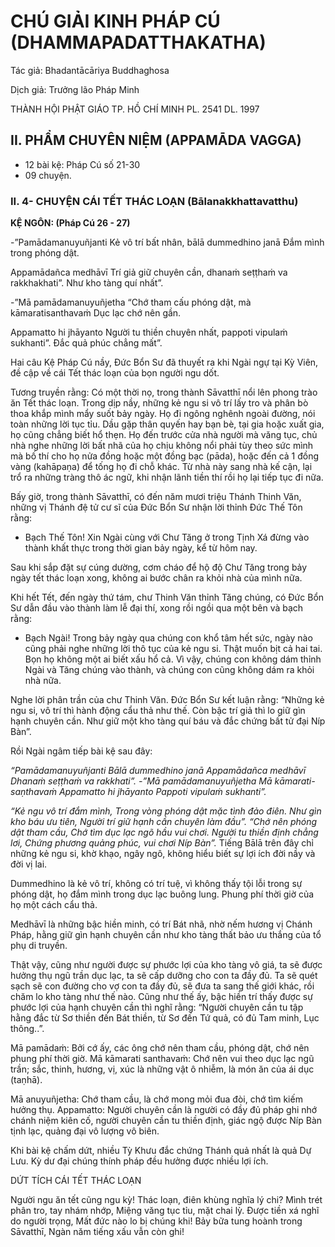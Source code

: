 # CHÚ GIẢI KINH PHÁP CÚ (DHAMMAPADATTHAKATHA)

Tác giả: Bhadantācāriya Buddhaghosa

Dịch giả: Trưởng lão Pháp Minh

THÀNH HỘI PHẬT GIÁO TP. HỒ CHÍ MINH
PL. 2541 DL. 1997

## II. PHẨM CHUYÊN NIỆM (APPAMĀDA VAGGA)

- 12 bài kệ: Pháp Cú số 21-30
- 09 chuyện.

### II. 4- CHUYỆN CÁI TẾT THÁC LOẠN (Bālanakkhattavatthu)

**KỆ NGÔN: (Pháp Cú 26 - 27)**

-”Pamādamanuyuñjanti Kẻ vô trí bất nhân, bālā dummedhino janā Đắm mình trong phóng dật.

Appamādañca medhāvī Trí giả giữ chuyên cần, dhanaṁ seṭṭhaṁ va rakkhakhati”. Như kho tàng quí nhất”.

-”Mā pamādamanuyuñjetha “Chớ tham cấu phóng dật, mà kāmaratisanthavaṁ Dục lạc chớ nên gần.

Appamatto hi jhāyanto Người tu thiền chuyên nhất, pappoti vipulaṁ sukhanti”. Đắc quả phúc chẳng mất”.

Hai câu Kệ Pháp Cú nầy, Đức Bổn Sư đã thuyết ra khi Ngài ngự tại Kỳ Viên, đề cập về cái Tết thác loạn của bọn người ngu dốt.

Tương truyền rằng: Có một thời nọ, trong thành Sāvatthī nổi lên phong trào ăn Tết thác loạn.
Trong dịp nầy, những kẻ ngu si vô trí lấy tro và phân bò thoa khắp mình mẩy suốt bảy ngày. Họ đi ngông nghênh ngoài đường, nói toàn những lời tục tỉu. Dầu gặp thân quyến hay bạn bè, tại gia hoặc xuất gia, họ cũng chẳng biết hổ thẹn. Họ đến trước cửa nhà người mà văng tục, chủ nhà nghe những lời bất nhã của họ chịu không nổi phải tùy theo sức mình mà bố thí cho họ nửa đồng hoặc một đồng bạc (pāda), hoặc đến cả 1 đồng vàng (kahāpaṇa) để tống họ đi chỗ khác. Từ nhà này sang nhà kế cận, lại trổ ra những tràng thô ác ngữ, khi nhận lãnh tiền thí rồi họ lại tiếp tục đi nữa.

Bấy giờ, trong thành Sāvatthī, có đến năm mươi triệu Thánh Thinh Văn, những vị Thánh đệ tử cư sĩ của Đức Bổn Sư nhận lời thỉnh Đức Thế Tôn rằng:

- Bạch Thế Tôn! Xin Ngài cùng với Chư Tăng ở trong Tịnh Xá đừng vào thành khất thực trong thời gian bảy ngày, kể từ hôm nay.

Sau khi sắp đặt sự cúng dường, cơm cháo để hộ độ Chư Tăng trong bảy ngày tết thác loạn xong, không ai bước chân ra khỏi nhà của mình nữa.

Khi hết Tết, đến ngày thứ tám, chư Thinh Văn thỉnh Tăng chúng, có Đức Bổn Sư dẫn đầu vào thành làm lễ đại thí, xong rồi ngồi qua một bên và bạch rằng:

- Bạch Ngài! Trong bảy ngày qua chúng con khổ tâm hết sức, ngày nào cũng phải nghe những lời thô tục của kẻ ngu si. Thật muốn bịt cả hai tai. Bọn họ không một ai biết xấu hổ cả. Vì vậy, chúng con không dám thỉnh Ngài và Tăng chúng vào thành, và chúng con cũng không dám ra khỏi nhà nữa.

Nghe lời phân trần của chư Thinh Văn. Đức Bổn Sư kết luận rằng: “Những kẻ ngu si, vô trí thì hành động cẩu thả như thế. Còn bậc trí giả thì lo giữ gìn hạnh chuyên cần. Như giữ một kho tàng quí báu và đắc chứng bất tử đại Níp Bàn”.

Rồi Ngài ngâm tiếp bài kệ sau đây:

_“Pamādamanuyuñjanti
Bālā dummedhino janā
Appamādañca medhāvī
Dhanaṁ seṭṭhaṁ va rakkhati”. -”Mā pamādamanuyuñjetha
Mā kāmarati-saṇthavaṁ
Appamatto hi jhāyanto
Pappoti vipulaṁ sukhanti”._

_“Kẻ ngu vô trí đắm mình,
Trong vòng phóng dật mặc tình đảo điên.
Như gìn kho báu ưu tiên,
Người trí giữ hạnh cần chuyên làm đầu”. “Chớ nên phóng dật tham cầu,
Chớ tìm dục lạc ngõ hầu vui chơi.
Người tu thiền định chẳng lơi,
Chứng phương quảng phúc, vui chơi Níp Bàn”._
Tiếng Bālā trên đây chỉ những kẻ ngu si, khờ khạo, ngây ngô, không hiểu biết sự lợi ích đời nầy và đời vị lai.

Dummedhino là kẻ vô trí, không có trí tuệ, vì không thấy tội lỗi trong sự phóng dật, họ đắm mình trong dục lạc buông lung. Phung phí thời giờ của họ một cách cẩu thả.

Medhāvī là những bậc hiền minh, có trí Bát nhã, nhờ nếm hương vị Chánh Pháp, hằng giữ gìn hạnh chuyên cần như kho tàng thất bảo ưu thắng của tổ phụ di truyền.

Thật vậy, cũng như người được sự phước lợi của kho tàng vô giá, ta sẽ được hưởng thụ ngũ trần dục lạc, ta sẽ cấp dưỡng cho con ta đầy đủ. Ta sẽ quét sạch sẽ con đường cho vợ con ta đầy đủ, sẽ đưa ta sang thế giới khác, rồi chăm lo kho tàng như thế nào. Cũng như thế ấy, bậc hiền trí thấy được sự phước lợi của hạnh chuyên cần thì nghĩ rằng: “Người chuyên cần tu tập hằng đắc từ Sơ thiền đến
Bát thiền, từ Sơ đến Tứ quả, có đủ Tam minh, Lục thông..”.

Mā pamādaṁ: Bởi cớ ấy, các ông chớ nên tham cầu, phóng dật, chớ nên phung phí thời giờ.
Mā kāmarati santhavaṁ: Chớ nên vui theo dục lạc ngũ trần; sắc, thinh, hương, vị, xúc là những vật ô nhiễm, là món ăn của ái dục (taṇhā).

Mā anuyuñjetha: Chớ tham cầu, là chớ mong mỏi đua đòi, chớ tìm kiếm hưởng thụ.
Appamatto: Người chuyên cần là người có đầy đủ pháp ghi nhớ chánh niệm kiên cố, người chuyên cần tu thiền định, giác ngộ được Níp Bàn tịnh lạc, quảng đại vô lượng vô biên.

Khi bài kệ chấm dứt, nhiều Tỳ Khưu đắc chứng Thánh quả nhất là quả Dự Lưu. Kỳ dư đại chúng thính pháp đều hưởng được nhiều lợi ích.

DỨT TÍCH CÁI TẾT THÁC LOẠN

Người ngu ăn tết cũng ngu kỳ!
Thác loạn, điên khùng nghĩa lý chi?
Mình trét phân tro, tay nhám nhớp,
Miệng văng tục tỉu, mặt chai lỳ. Được tiền xá nghĩ do người trọng,
Mất đức nào lo bị chúng khi!
Bảy bữa tung hoành trong Sāvatthī,
Ngàn năm tiếng xấu vẫn còn ghi!
